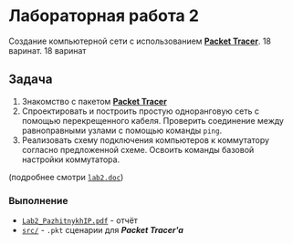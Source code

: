 # Лабораторная работа 2

Создание компьютерной сети с использованием
[**Packet Tracer**](https://en.wikipedia.org/wiki/Packet_Tracer). 18 варинат. 18
варинат

## Задача

1. Знакомство с пакетом
   [**Packet Tracer**](https://www.netacad.com/about-networking-academy/packet-tracer)
2. Спроектировать и построить простую одноранговую сеть с помощью перекрещенного
   кабеля. Проверить соединение между равноправными узлами с помощью команды
   `ping`.
3. Реализовать схему подключения компьютеров к коммутатору согласно предложенной
   схеме. Освоить команды базовой настройки коммутатора.

(подробнее смотри
[`lab2.doc`](https://drapegnik.github.io/bsu/networks/lab2/lab2.doc))

### Выполнение

* [`Lab2_PazhitnykhIP.pdf`](https://drapegnik.github.io/bsu/networks/lab2/Lab2_PazhitnykhIP.pdf) -
  отчёт
* [`src/`](https://github.com/drapegnik/bsu/tree/master/networks/lab2/src) -
  `.pkt` сценарии для **_Packet Tracer'a_**
